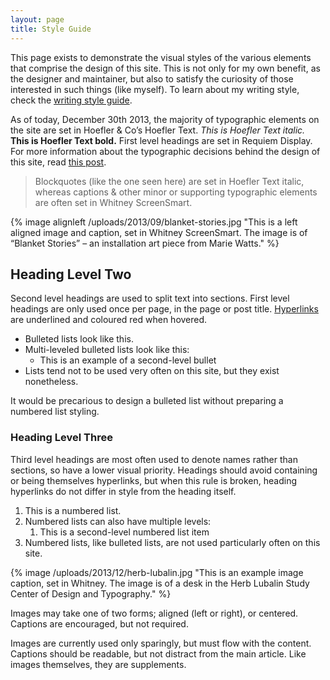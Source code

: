 ```yaml
---
layout: page
title: Style Guide
---
```


This page exists to demonstrate the visual styles of the various elements that comprise the design of this site. This is not only for my own benefit, as the designer and maintainer, but also to satisfy the curiosity of those interested in such things (like myself). To learn about my writing style, check the [writing style guide](/styleguide/writing).

As of today, December 30th 2013, the majority of typographic elements on the site are set in H<span class="caps">oefler</span> &amp; C<span class="caps">o</span>&rsquo;s Hoefler Text. *This is Hoefler Text italic.* **This is Hoefler Text bold.** First level headings are set in Requiem Display. For more information about the typographic decisions behind the design of this site, read [this post](/2013/10/17/read-all-about-it/).

> Blockquotes (like the one seen here) are set in Hoefler Text italic, whereas captions & other minor or supporting typographic elements are often set in Whitney ScreenSmart.

{% image alignleft /uploads/2013/09/blanket-stories.jpg "This is a left aligned image and caption, set in Whitney ScreenSmart. The image is of “Blanket Stories” – an installation art piece from Marie Watts." %}

## Heading Level Two

Second level headings are used to split text into sections. First level headings are only used once per page, in the page or post title. [Hyperlinks](/styleguide) are underlined and coloured red when hovered.

- Bulleted lists look like this.
- Multi-leveled bulleted lists look like this:
	- This is an example of a second-level bullet
- Lists tend not to be used very often on this site, but they exist nonetheless.

It would be precarious to design a bulleted list without preparing a numbered list styling.

### Heading Level Three
Third level headings are most often used to denote names rather than sections, so have a lower visual priority. Headings should avoid containing or being themselves hyperlinks, but when this rule is broken, heading hyperlinks do not differ in style from the heading itself.

1. This is a numbered list.
2. Numbered lists can also have multiple levels:
	1. This is a second-level numbered list item
3. Numbered lists, like bulleted lists, are not used particularly often on this site.

{% image /uploads/2013/12/herb-lubalin.jpg "This is an example image caption, set in Whitney. The image is of a desk in the Herb Lubalin Study Center of Design and Typography." %}

Images may take one of two forms; aligned (left or right), or centered. Captions are encouraged, but not required.

Images are currently used only sparingly, but must flow with the content. Captions should be readable, but not distract from the main article. Like images themselves, they are supplements.
